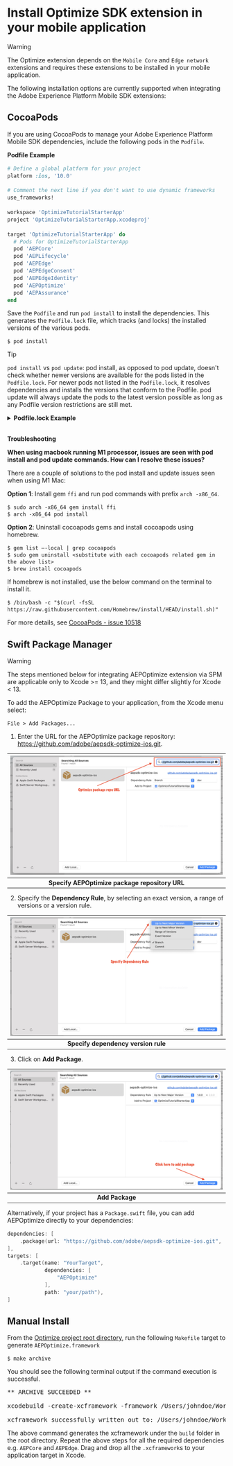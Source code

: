 # Install Optimize SDK extension in your mobile application

> [!WARNING]
> The Optimize extension depends on the `Mobile Core` and `Edge network` extensions and requires these extensions to be installed in your mobile application.

The following installation options are currently supported when integrating the Adobe Experience Platform Mobile SDK extensions: 

## CocoaPods

If you are using CocoaPods to manage your Adobe Experience Platform Mobile SDK dependencies, include the following pods in the `Podfile`.

**Podfile Example**
```ruby
# Define a global platform for your project
platform :ios, '10.0'

# Comment the next line if you don't want to use dynamic frameworks
use_frameworks!

workspace 'OptimizeTutorialStarterApp'
project 'OptimizeTutorialStarterApp.xcodeproj'

target 'OptimizeTutorialStarterApp' do
  # Pods for OptimizeTutorialStarterApp
  pod 'AEPCore'
  pod 'AEPLifecycle'
  pod 'AEPEdge'
  pod 'AEPEdgeConsent'
  pod 'AEPEdgeIdentity'
  pod 'AEPOptimize'
  pod 'AEPAssurance'
end
```
Save the `Podfile` and run `pod install` to install the dependencies. This generates the `Podfile.lock` file, which tracks (and locks) the installed versions of the various pods.

```text
$ pod install
```

> [!TIP]
> `pod install` vs `pod update`: pod install, as opposed to pod update, doesn't check whether newer versions are available for the pods listed in the `Podfile.lock`. For newer pods not listed in the `Podfile.lock`, it resolves dependencies and installs the versions that conform to the Podfile. pod update will always update the pods to the latest version possible as long as any Podfile version restrictions are still met.

<details>
<summary>
<b>Podfile.lock Example</b>
</summary>
<pre>
PODS:
  - AEPAssurance (3.0.1):
    - AEPCore (>= 3.1.0)
    - AEPServices (>= 3.1.0)
  - AEPCore (3.7.1):
    - AEPRulesEngine (>= 1.1.0)
    - AEPServices (>= 3.7.1)
  - AEPEdge (1.5.0):
    - AEPCore (>= 3.5.0)
    - AEPEdgeIdentity
  - AEPEdgeConsent (1.0.1):
    - AEPCore (>= 3.5.0)
    - AEPEdge (>= 1.4.0)
  - AEPEdgeIdentity (1.1.0):
    - AEPCore (>= 3.6.0)
  - AEPLifecycle (3.7.1):
    - AEPCore (>= 3.7.1)
  - AEPOptimize (1.0.0):
    - AEPCore (>= 3.2.0)
    - AEPEdge (>= 1.2.0)
  - AEPRulesEngine (1.2.0)
  - AEPServices (3.7.1)

DEPENDENCIES:
  - AEPAssurance
  - AEPCore
  - AEPEdge
  - AEPEdgeConsent
  - AEPEdgeIdentity
  - AEPLifecycle
  - AEPOptimize

SPEC REPOS:
  trunk:
    - AEPAssurance
    - AEPCore
    - AEPEdge
    - AEPEdgeConsent
    - AEPEdgeIdentity
    - AEPLifecycle
    - AEPOptimize
    - AEPRulesEngine
    - AEPServices

SPEC CHECKSUMS:
  AEPAssurance: b25880cd4b14f22c61a1dce19807bd0ca0fe9b17
  AEPCore: 412fe933382892ab6c6af958d2f69ebcbca11216
  AEPEdge: 924cd8ace3db40b9c42bc2bc5e8fb1fcad3a9b77
  AEPEdgeConsent: a23b35ab331d2aa2013fcef49c9d6b80085d5597
  AEPEdgeIdentity: 47f0c6ecbec5857b2a8cb9b7bf717c2424c6bae0
  AEPLifecycle: 94c36a54f7e5466c5274bc822c53eaa410b74888
  AEPOptimize: 413690f88cb8ae574153a94081331788ca740a91
  AEPRulesEngine: 71228dfdac24c9ded09be13e3257a7eb22468ccc
  AEPServices: 7284c30359c789cd16bf366b4ea81094a66d21ab

PODFILE CHECKSUM: 139193ae2dcd459e347b8cf76b4a3c7e33160820

COCOAPODS: 1.11.3
</pre>
</details>
<br/>

**Troubleshooting**

**When using macbook running M1 processor, issues are seen with pod install and pod update commands. How can I resolve these issues?**

There are a couple of solutions to the pod install and update issues seen when using M1 Mac:

**Option 1**: Install gem `ffi` and run pod commands with prefix `arch -x86_64`.
```text
$ sudo arch -x86_64 gem install ffi
$ arch -x86_64 pod install
```
**Option 2**: Uninstall cocoapods gems and install cocoapods using homebrew.
```text
$ gem list —-local | grep cocoapods
$ sudo gem uninstall <substitute with each cocoapods related gem in the above list>
$ brew install cocoapods
```
If homebrew is not installed, use the below command on the terminal to install it.
```text
$ /bin/bash -c "$(curl -fsSL https://raw.githubusercontent.com/Homebrew/install/HEAD/install.sh)"
```
For more details, see [CocoaPods - issue 10518](https://github.com/CocoaPods/CocoaPods/issues/10518)

## Swift Package Manager

> [!WARNING]
> The steps mentioned below for integrating AEPOptimize extension via SPM are applicable only to Xcode >= 13, and they might differ slightly for Xcode < 13.

To add the AEPOptimize Package to your application, from the Xcode menu select:

```text
File > Add Packages...
```

1. Enter the URL for the AEPOptimize package repository: https://github.com/adobe/aepsdk-optimize-ios.git.

| ![Specify AEPOptimize package repo URL](../../assets/spm-search-package.png?raw=true) |
| :---: |
| **Specify AEPOptimize package repository URL** |

2. Specify the **Dependency Rule**, by selecting an exact version, a range of versions or a version rule.

| ![Specify Dependency Rule](../../assets/spm-select-dependency-rule.png?raw=true) |
| :---: |
| **Specify dependency version rule** |

3. Click on **Add Package**.

| ![Add Package](../../assets/spm-add-package.png?raw=true) |
| :---: |
| **Add Package** |

Alternatively, if your project has a `Package.swift` file, you can add AEPOptimize directly to your dependencies:

```swift
dependencies: [
    .package(url: "https://github.com/adobe/aepsdk-optimize-ios.git", .upToNextMajor(from: "1.0.0"))
],
targets: [
    .target(name: "YourTarget",
            dependencies: [
                "AEPOptimize"
            ],
            path: "your/path"),
]
```

## Manual Install

From the [Optimize project root directory](https://github.com/adobe/aepsdk-optimize-ios), run the following `Makefile` target to generate `AEPOptimize.framework`

```text
$ make archive
```

You should see the following terminal output if the command execution is successful.
<pre>
** ARCHIVE SUCCEEDED **

xcodebuild -create-xcframework -framework /Users/johndoe/Workspace/SDKs/aepsdk-optimize-ios/build/ios_simulator.xcarchive/Products/Library/Frameworks/AEPOptimize.framework -debug-symbols /Users/johndoe/Workspace/SDKs/aepsdk-optimize-ios/build/ios_simulator.xcarchive/dSYMs/AEPOptimize.framework.dSYM -framework /Users/johndoe/Workspace/SDKs/aepsdk-optimize-ios/build/ios.xcarchive/Products/Library/Frameworks/AEPOptimize.framework -debug-symbols /Users/johndoe/Workspace/SDKs/aepsdk-optimize-ios/build/ios.xcarchive/dSYMs/AEPOptimize.framework.dSYM -output ./build/AEPOptimize.xcframework

xcframework successfully written out to: /Users/johndoe/Workspace/SDKs/aepsdk-optimize-ios/build/AEPOptimize.xcframework
</pre>

The above command generates the xcframework under the `build` folder in the root directory. Repeat the above steps for all the required dependencies e.g. `AEPCore` and `AEPEdge`. Drag and drop all the `.xcframework`s to your application target in Xcode.